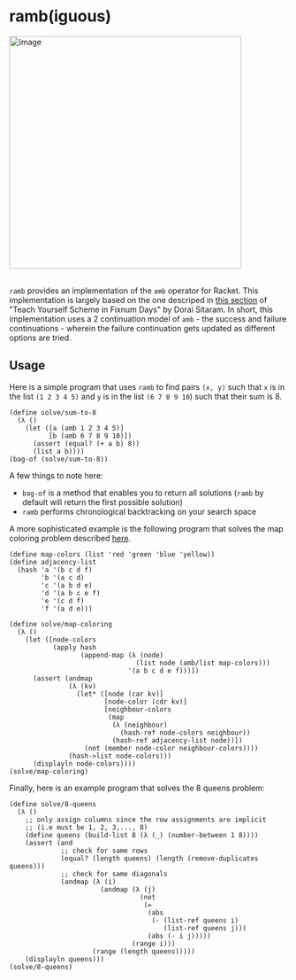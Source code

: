 # ramb(iguous)

<img width="420" alt="image" src="https://github.com/user-attachments/assets/0ef01453-cc72-4a4b-b1d1-5ac318d0b342" />
<br/>
<br/>

`ramb` provides an implementation of the `amb` operator for Racket. This implementation is largely based on the one descriped in [this section](https://docs.scheme.org/tyscheme/index-Z-H-16.html#TAG:__tex2page_sec_14.2) of "Teach Yourself Scheme in Fixnum Days" by Dorai Sitaram. In short, this implementation uses a 2 continuation model of `amb` - the success and failure continuations - wherein the failure continuation gets updated as different options are tried.

## Usage

Here is a simple program that uses `ramb` to find pairs `(x, y)` such that `x` is in the list `(1 2 3 4 5)` and `y` is in the list `(6 7 8 9 10`) such that their sum is 8.

```racket
(define solve/sum-to-8
  (λ ()
    (let ([a (amb 1 2 3 4 5)]
          [b (amb 6 7 8 9 10)])
      (assert (equal? (+ a b) 8))
      (list a b))))
(bag-of (solve/sum-to-8))
```

A few things to note here:
- `bag-of` is a method that enables you to return all solutions (`ramb` by default will return the first possible solution)
- `ramb` performs chronological backtracking on your search space

A more sophisticated example is the following program that solves the map coloring problem described [here](https://www.metalevel.at/prolog/optimization).
```racket
(define map-colors (list 'red 'green 'blue 'yellow))
(define adjacency-list
  (hash 'a '(b c d f)
        'b '(a c d)
        'c '(a b d e)
        'd '(a b c e f)
        'e '(c d f)
        'f '(a d e)))

(define solve/map-coloring
  (λ ()
    (let ([node-colors
           (apply hash
                  (append-map (λ (node)
                                (list node (amb/list map-colors)))
                              '(a b c d e f)))])
      (assert (andmap
               (λ (kv)
                 (let* ([node (car kv)]
                        [node-color (cdr kv)]
                        [neighbour-colors
                         (map
                          (λ (neighbour)
                            (hash-ref node-colors neighbour))
                          (hash-ref adjacency-list node))])
                   (not (member node-color neighbour-colors)))) 
               (hash->list node-colors)))
      (displayln node-colors))))
(solve/map-coloring)
```

Finally, here is an example program that solves the 8 queens problem:
```racket
(define solve/8-queens
  (λ ()
    ;; only assign columns since the row assignments are implicit
    ;; (i.e must be 1, 2, 3,..., 8)
    (define queens (build-list 8 (λ (_) (number-between 1 8))))
    (assert (and
             ;; check for same rows
             (equal? (length queens) (length (remove-duplicates queens)))
             ;; check for same diagonals
             (andmap (λ (i)
                       (andmap (λ (j)
                                 (not
                                  (=
                                   (abs
                                    (- (list-ref queens i)
                                       (list-ref queens j)))
                                   (abs (- i j)))))
                               (range i)))
                     (range (length queens)))))
    (displayln queens)))
(solve/8-queens)
```
